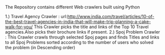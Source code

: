 The Repository contains different Web crawlers built using Python

1.) Travel Agency Crawler :
    url:http://www.india.com/travel/articles/10-of-the-best-travel-agencies-in-india-that-will-make-trip-planning-a-cake-walk-for-you/
    This Crawler picks the title and links of the Top 10 Travel agencies.Also picks their brochure links if present.
2.) Spoj Problem Crawler :
    This Crawler crawls through selected Spoj pages and finds Titles and links to all Spoj Problems sorted according to the number of users who solved the problem (in Descending order)